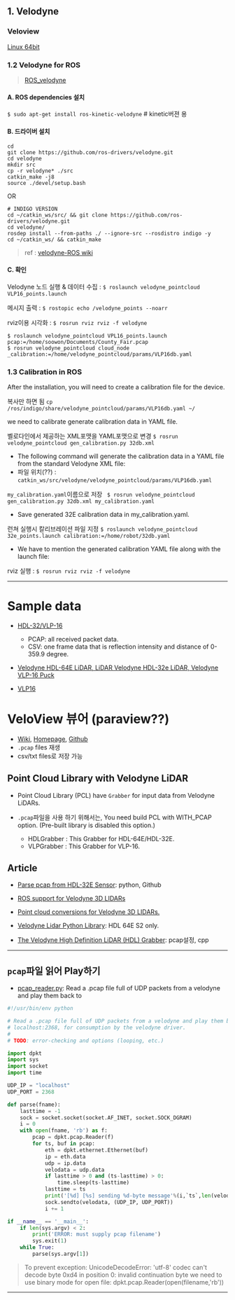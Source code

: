 ## 1. Velodyne


### Veloview 

[Linux 64bit](http://www.paraview.org/paraview-downloads/download.php?submit=Download&version=v5.1&type=app&os=win32&downloadFile=VeloView-3.5.0-Linux-64bit.sh)

### 1.2 Velodyne for ROS  

> [ROS_velodyne](http://wiki.ros.org/velodyne)

#### A. ROS dependencies 설치 

`$ sudo apt-get install ros-kinetic-velodyne`  # kinetic버젼 용


#### B. 드라이버 설치 

```
cd 
git clone https://github.com/ros-drivers/velodyne.git
cd velodyne
mkdir src
cp -r velodyne* ./src
catkin_make -j8
source ./devel/setup.bash
```
OR 

```
# INDIGO VERSION
cd ~/catkin_ws/src/ && git clone https://github.com/ros-drivers/velodyne.git
cd velodyne/
rosdep install --from-paths ./ --ignore-src --rosdistro indigo -y
cd ~/catkin_ws/ && catkin_make
```

> ref : [velodyne-ROS wiki](http://wiki.ros.org/velodyne/Tutorials/Getting%20Started%20with%20the%20Velodyne%20VLP16)

#### C. 확인 

Velodyne 노드 실행 & 데이터 수집 : `$ roslaunch velodyne_pointcloud VLP16_points.launch`


메시지 출력 : `$ rostopic echo /velodyne_points --noarr`


rviz이용 시각화 : `$ rosrun rviz rviz -f velodyne`

```
$ roslaunch velodyne_pointcloud VPL16_points.launch pcap:=/home/soowon/Documents/County_Fair.pcap
$ rosrun velodyne_pointcloud cloud_node _calibration:=/home/velodyne_pointcloud/params/VLP16db.yaml
```

### 1.3 Calibration in ROS

After the installation, you will need to create a calibration file for the device.

복사만 하면 됨 `cp /ros/indigo/share/velodyne_pointcloud/params/VLP16db.yaml ~/`




we need to calibrate generate calibration data in YAML file. 

벨로다인에서 제공하는 XML포맷을 YAML포맷으로 변경 `$ rosrun velodyne_pointcloud gen_calibration.py 32db.xml`
- The following command will generate the calibration data in a YAML file from the standard Velodyne XML file: 
- 파일 위치(??) : `catkin_ws/src/velodyne/velodyne_pointcloud/params/VLP16db.yaml`

`my_calibration.yaml`이름으로 저장 ` $ rosrun velodyne_pointcloud gen_calibration.py 32db.xml my_calibration.yaml`
- Save generated 32E calibration data in my_calibration.yaml.

런쳐 실행시 칼리브레이션 파일 지정  `$ roslaunch velodyne_pointcloud 32e_points.launch calibration:=/home/robot/32db.yaml`
- We have to mention the generated calibration YAML file along with the launch file:

rviz 실행 : `$ rosrun rviz rviz -f velodyne`


---

# Sample data 

- [HDL-32/VLP-16](https://midas3.kitware.com/midas/community/29)
    
    - PCAP: all received packet data.
    - CSV: one frame data that is reflection intensity and distance of 0-359.9 degree.
    
- [Velodyne HDL-64E LiDAR, LiDAR Velodyne HDL-32e LiDAR, Velodyne VLP-16 Puck](http://masc.cs.gmu.edu/wiki/MapGMU)

- [VLP16](https://goo.gl/MJDfWA)
            
# VeloView 뷰어 (paraview??)

- [Wiki](https://www.paraview.org/Wiki/VeloView), [Homepage](https://www.paraview.org/VeloView/), [Github](https://github.com/Kitware/VeloView)
- `.pcap` files 재생 
- csv/txt files로 저장 가능

## Point Cloud Library with Velodyne LiDAR

- Point Cloud Library (PCL) have `Grabber` for input data from Velodyne LiDARs.

- `.pcap`파일을 사용 하기 위해서는, You need build PCL with WITH_PCAP option. (Pre-built library is disabled this option.)
    - HDLGrabber : This Grabber for HDL-64E/HDL-32E.
    - VLPGrabber : This Grabber for VLP-16.


## Article 

- [Parse pcap from HDL-32E Sensor](https://github.com/ritzalam/velodyne-lidar-parser): python, Github

- [ROS support for Velodyne 3D LIDARs](https://github.com/ros-drivers/velodyne)

- [Point cloud conversions for Velodyne 3D LIDARs.](http://wiki.ros.org/action/fullsearch/velodyne_pointcloud?action=fullsearch&context=180&value=linkto%3A%22velodyne_pointcloud%22)

- [Velodyne Lidar Python Library](https://github.com/esrlabs/velodyne): HDL 64E S2 only.

- [The Velodyne High Definition LiDAR (HDL) Grabber](http://pointclouds.org/documentation/tutorials/hdl_grabber.php): pcap설정, cpp

---

## `pcap`파일 읽어 Play하기 
- [pcap_reader.py](https://gist.github.com/gerkey/bf749775e6bc600368b97ce3d9f113e5): Read a .pcap file full of UDP packets from a velodyne and play them back to

```python 
#!/usr/bin/env python

# Read a .pcap file full of UDP packets from a velodyne and play them back to
# localhost:2368, for consumption by the velodyne driver.
#
# TODO: error-checking and options (looping, etc.)

import dpkt
import sys
import socket
import time

UDP_IP = "localhost"
UDP_PORT = 2368

def parse(fname):
    lasttime = -1
    sock = socket.socket(socket.AF_INET, socket.SOCK_DGRAM)
    i = 0
    with open(fname, 'rb') as f:
        pcap = dpkt.pcap.Reader(f)
        for ts, buf in pcap:
            eth = dpkt.ethernet.Ethernet(buf)
            ip = eth.data
            udp = ip.data
            velodata = udp.data
            if lasttime > 0 and (ts-lasttime) > 0:
                time.sleep(ts-lasttime)
            lasttime = ts
            print('[%d] [%s] sending %d-byte message'%(i,`ts`,len(velodata)))
            sock.sendto(velodata, (UDP_IP, UDP_PORT))
            i += 1

if __name__ == '__main__':
    if len(sys.argv) < 2:
        print('ERROR: must supply pcap filename')
        sys.exit(1)
    while True:
        parse(sys.argv[1])
```

> To prevent exception: UnicodeDecodeError: 'utf-8' codec can't decode byte 0xd4 in position 0: invalid continuation byte we need to use binary mode for open file: dpkt.pcap.Reader(open(filename,'rb'))


---

